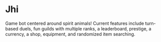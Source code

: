 # Jhi
Game bot centered around spirit animals! Current features include turn-based duels, fun guilds with multiple ranks, a leaderboard, prestige, a currency, a shop, equipment, and randomized item searching.
